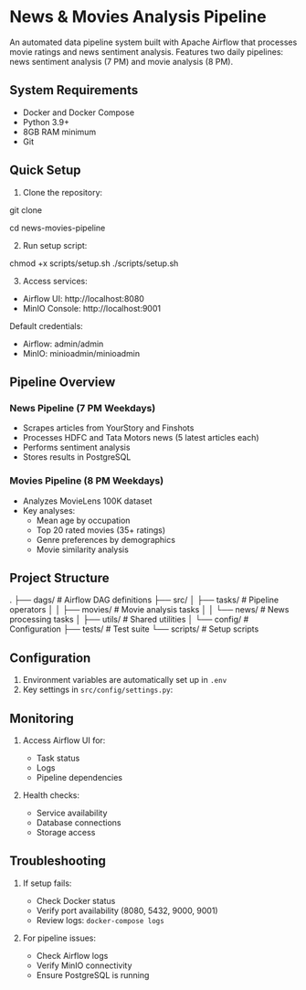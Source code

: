 # News & Movies Analysis Pipeline

An automated data pipeline system built with Apache Airflow that processes movie ratings and news sentiment analysis. Features two daily pipelines: news sentiment analysis (7 PM) and movie analysis (8 PM).

## System Requirements

- Docker and Docker Compose
- Python 3.9+
- 8GB RAM minimum
- Git

## Quick Setup

1. Clone the repository:

git clone <repository-url>

cd news-movies-pipeline

2. Run setup script:

chmod +x scripts/setup.sh
./scripts/setup.sh

3. Access services:
- Airflow UI: http://localhost:8080
- MinIO Console: http://localhost:9001

Default credentials:
- Airflow: admin/admin
- MinIO: minioadmin/minioadmin

## Pipeline Overview

### News Pipeline (7 PM Weekdays)
- Scrapes articles from YourStory and Finshots
- Processes HDFC and Tata Motors news (5 latest articles each)
- Performs sentiment analysis
- Stores results in PostgreSQL

### Movies Pipeline (8 PM Weekdays)
- Analyzes MovieLens 100K dataset
- Key analyses:
  - Mean age by occupation
  - Top 20 rated movies (35+ ratings)
  - Genre preferences by demographics
  - Movie similarity analysis

## Project Structure

.
├── dags/                  # Airflow DAG definitions
├── src/
│   ├── tasks/            # Pipeline operators
│   │   ├── movies/       # Movie analysis tasks
│   │   └── news/         # News processing tasks
│   ├── utils/            # Shared utilities
│   └── config/           # Configuration
├── tests/                # Test suite
└── scripts/              # Setup scripts

## Configuration

1. Environment variables are automatically set up in `.env`
2. Key settings in `src/config/settings.py`:



## Monitoring

1. Access Airflow UI for:
   - Task status
   - Logs
   - Pipeline dependencies

2. Health checks:
   - Service availability
   - Database connections
   - Storage access

## Troubleshooting

1. If setup fails:
   - Check Docker status
   - Verify port availability (8080, 5432, 9000, 9001)
   - Review logs: `docker-compose logs`

2. For pipeline issues:
   - Check Airflow logs
   - Verify MinIO connectivity
   - Ensure PostgreSQL is running



